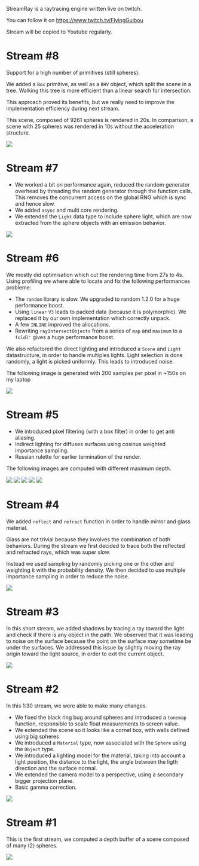 StreamRay is a raytracing engine written live on twitch.

You can follow it on https://www.twitch.tv/FlyingGuibou

Stream will be copied to Youtube regularly.

Stream #8
=========

Support for a high number of primitives (still spheres).

We added a `Box` primitive, as well as a `BHV` object, which split the scene in
a tree. Walking this tree is more efficient than a linear search for
intersection.

This approach proved its benefits, but we really need to improve the
implementation efficiency during next stream.

This scene, composed of 9261 spheres is rendered in 20s. In comparison, a scene
with 25 spheres was rendered in 10s without the acceleration structure.

![](results/stream8.png)

Stream #7
=========

- We worked a bit on performance again, reduced the random generator overhead
  by threading the random generator through the function calls. This removes
  the concurrent access on the global RNG which is sync and hence slow.
- We added `async` and multi core rendering.
- We extended the `Light` data type to include sphere light, which are now
  extracted from the sphere objects with an emission behavior.

![](results/stream7.png)

Stream #6
=========

We mostly did optimisation which cut the rendering time from 27s to 4s. Using
profiling we where able to locate and fix the following performances probleme:

- The `random` library is slow. We upgraded to random 1.2.0 for a huge
  performance boost.
- Using `linear` `V3` leads to packed data (because it is polymorphic). We
  replaced it by our own implementation which correctly unpack.
- A few `INLINE` improved the allocations.
- Rewriting `rayIntersectObjects` from a series of `map` and `maximum` to a
  `foldl'` gives a huge performance boost.

We also refactored the direct lighting and introduced a `Scene` and `Light`
datastructure, in order to handle multiples lights. Light selection is done
randomly, a light is picked uniformly. This leads to introduced noise.

The following image is generated with 200 samples per pixel in ~150s on my laptop

![](results/stream6/200spp_150s_uniform1light.png)

Stream #5
=========

- We introduced pixel filtering (with a box filter) in order to get anti aliasing.
- Indirect lighting for diffuses surfaces using cosinus weighted importance sampling.
- Russian rulette for earlier termination of the render.

The following images are computed with different maximum depth.

![](results/stream5/1.png)
![](results/stream5/2.png)
![](results/stream5/3.png)
![](results/stream5/4.png)
![](results/stream5/5.png)

Stream #4
=========

We added `reflect` and `refract` function in order to handle mirror and glass
material.

Glass are not trivial because they involves the combination of both behaviors.
During the stream we first decided to trace both the reflected and refracted
rays, which was super slow.

Instead we used sampling by randomly picking one or the other and weighting it
with the probability density. We then decided to use multiple importance
sampling in order to reduce the noise.

![](results/stream4.png)

Stream #3
=========

In this short stream, we added shadows by tracing a ray toward the light and
check if there is any object in the path. We observed that it was leading to
noise on the surface because the point on the surface may sometime be under the
surfaces. We addressed this issue by slightly moving the ray origin toward the
light source, in order to exit the current object.

![](results/stream3.png)

Stream #2
=========

In this 1:30 stream, we were able to make many changes.

- We fixed the black ring bug around spheres and introduced a `tonemap`
  function, responsible to scale float measurements to screen value.
- We extended the scene so it looks like a cornel box, with walls defined using big spheres
- We introduced a `Material` type, now associated with the `Sphere` using the `Object` type.
- We introduced a lighting model for the material, taking into account a light
  position, the distance to the light, the angle between the ligth direction
  and the surface normal.
- We extended the camera model to a perspective, using a secondary bigger projection plane.
- Basic gamma correction.

![](results/stream2.png)

Stream #1
=========

This is the first stream, we computed a depth buffer of a scene composed of many (2) spheres.

![](results/stream1.png)
